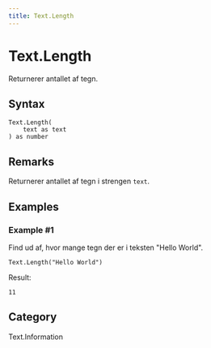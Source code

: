 ```yaml
---
title: Text.Length
---
```


# Text.Length


Returnerer antallet af tegn.


## Syntax

```powerquery
Text.Length(
    text as text
) as number
```


## Remarks

Returnerer antallet af tegn i strengen <code>text</code>.


## Examples

### Example #1 
Find ud af, hvor mange tegn der er i teksten &#34;Hello World&#34;.
```powerquery
Text.Length("Hello World")
```

Result: 
```powerquery
11
```




## Category
Text.Information
